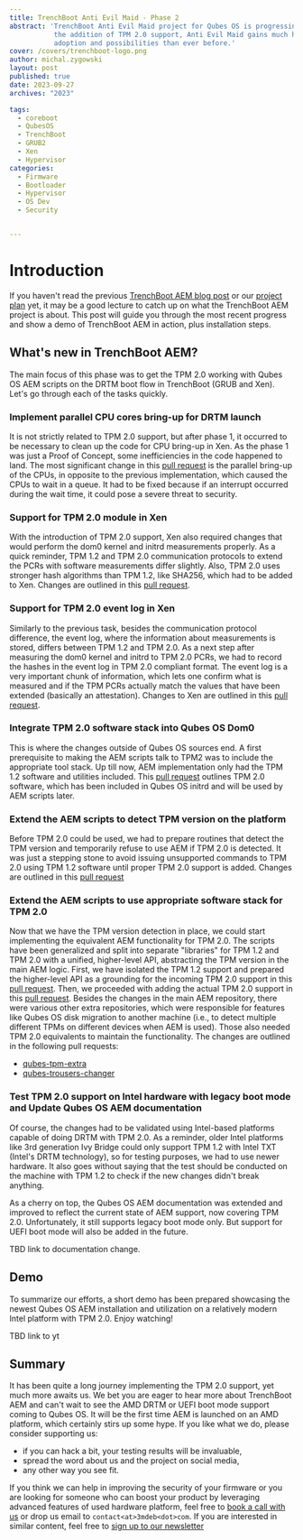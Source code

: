 ```yaml
---
title: TrenchBoot Anti Evil Maid - Phase 2
abstract: 'TrenchBoot Anti Evil Maid project for Qubes OS is progressing. With
           the addition of TPM 2.0 support, Anti Evil Maid gains much higher
           adoption and possibilities than ever before.'
cover: /covers/trenchboot-logo.png
author: michal.zygowski
layout: post
published: true
date: 2023-09-27
archives: "2023"

tags:
  - coreboot
  - QubesOS
  - TrenchBoot
  - GRUB2
  - Xen
  - Hypervisor
categories:
  - Firmware
  - Bootloader
  - Hypervisor
  - OS Dev
  - Security


---
```


# Introduction

If you haven't read the previous [TrenchBoot AEM blog
post](https://blog.3mdeb.com/2023/2023-01-31-trenchboot-aem-for-qubesos/) or
our [project plan](https://docs.dasharo.com/projects/trenchboot-aem-v2/) yet,
it may be a good lecture to catch up on what the TrenchBoot AEM project is
about. This post will guide you through the most recent progress and show a
demo of TrenchBoot AEM in action, plus installation steps.

## What's new in TrenchBoot AEM?

The main focus of this phase was to get the TPM 2.0 working with Qubes OS AEM
scripts on the DRTM boot flow in TrenchBoot (GRUB and Xen). Let's go through
each of the tasks quickly.

### Implement parallel CPU cores bring-up for DRTM launch

It is not strictly related to TPM 2.0 support, but after phase 1, it occurred
to be necessary to clean up the code for CPU bring-up in Xen. As the phase 1
was just a Proof of Concept, some inefficiencies in the code happened to land.
The most significant change in this [pull
request](https://github.com/TrenchBoot/xen/pull/1/files) is the parallel
bring-up of the CPUs, in opposite to the previous implementation, which caused
the CPUs to wait in a queue. It had to be fixed because if an interrupt
occurred during the wait time, it could pose a severe threat to security.

### Support for TPM 2.0 module in Xen

With the introduction of TPM 2.0 support, Xen also required changes that would
perform the dom0 kernel and initrd measurements properly. As a quick reminder,
TPM 1.2 and TPM 2.0 communication protocols to extend the PCRs with software
measurements differ slightly. Also, TPM 2.0 uses stronger hash algorithms than
TPM 1.2, like SHA256, which had to be added to Xen. Changes are outlined in
this [pull request](https://github.com/TrenchBoot/xen/pull/3/files).

### Support for TPM 2.0 event log in Xen

Similarly to the previous task, besides the communication protocol difference,
the event log, where the information about measurements is stored, differs
between TPM 1.2 and TPM 2.0. As a next step after measuring the dom0 kernel
and initrd to TPM 2.0 PCRs, we had to record the hashes in the event log in
TPM 2.0 compliant format. The event log is a very important chunk of
information, which lets one confirm what is measured and if the TPM PCRs
actually match the values that have been extended (basically an attestation).
Changes to Xen are outlined in this [pull
request](https://github.com/TrenchBoot/xen/pull/4/files).

### Integrate TPM 2.0 software stack into Qubes OS Dom0

This is where the changes outside of Qubes OS sources end. A first
prerequisite to making the AEM scripts talk to TPM2 was to include the
appropriate tool stack. Up till now, AEM implementation only had the TPM 1.2
software and utilities included. This [pull
request](https://github.com/QubesOS/qubes-antievilmaid/pull/46/files) outlines
TPM 2.0 software, which has been included in Qubes OS initrd and will be used
by AEM scripts later.

### Extend the AEM scripts to detect TPM version on the platform

Before TPM 2.0 could be used, we had to prepare routines that detect the TPM
version and temporarily refuse to use AEM if TPM 2.0 is detected. It was just
a stepping stone to avoid issuing unsupported commands to TPM 2.0 using TPM
1.2 software until proper TPM 2.0 support is added. Changes are outlined in
this [pull
request](https://github.com/QubesOS/qubes-antievilmaid/pull/45/files)

### Extend the AEM scripts to use appropriate software stack for TPM 2.0

Now that we have the TPM version detection in place, we could start
implementing the equivalent AEM functionality for TPM 2.0. The scripts have
been generalized and split into separate "libraries" for TPM 1.2 and TPM 2.0
with a unified, higher-level API, abstracting the TPM version in the main AEM
logic. First, we have isolated the TPM 1.2 support and prepared the
higher-level API as a grounding for the incoming TPM 2.0 support in this [pull
request](https://github.com/QubesOS/qubes-antievilmaid/pull/47/files). Then,
we proceeded with adding the actual TPM 2.0 support in this [pull
request](https://github.com/QubesOS/qubes-antievilmaid/pull/42/files). Besides
the changes in the main AEM repository, there were various other extra
repositories, which were responsible for features like Qubes OS disk migration
to another machine (i.e., to detect multiple different TPMs on different
devices when AEM is used). Those also needed TPM 2.0 equivalents to maintain
the functionality. The changes are outlined in the following pull requests:

* [qubes-tpm-extra](https://github.com/QubesOS/qubes-tpm-extra/pull/7/files)
* [qubes-trousers-changer](https://github.com/QubesOS/qubes-trousers-changer/pull/6/files)

### Test TPM 2.0 support on Intel hardware with legacy boot mode and Update Qubes OS AEM documentation

Of course, the changes had to be validated using Intel-based platforms capable
of doing DRTM with TPM 2.0. As a reminder, older Intel platforms like 3rd
generation Ivy Bridge could only support TPM 1.2 with Intel TXT (Intel's DRTM
technology), so for testing purposes, we had to use newer hardware. It also
goes without saying that the test should be conducted on the machine with TPM
1.2 to check if the new changes didn't break anything.

As a cherry on top, the Qubes OS AEM documentation was extended and improved
to reflect the current state of AEM support, now covering TPM 2.0.
Unfortunately, it still supports legacy boot mode only. But support for UEFI
boot mode will also be added in the future.

TBD link to documentation change.

## Demo

To summarize our efforts, a short demo has been prepared showcasing the newest
Qubes OS AEM installation and utilization on a relatively modern Intel
platform with TPM 2.0. Enjoy watching!

TBD link to yt

## Summary

It has been quite a long journey implementing the TPM 2.0 support, yet much
more awaits us. We bet you are eager to hear more about TrenchBoot AEM and
can't wait to see the AMD DRTM or UEFI boot mode support coming to Qubes OS.
It will be the first time AEM is launched on an AMD platform, which certainly
stirs up some hype. If you like what we do, please consider supporting us:

* if you can hack a bit, your testing results will be invaluable,
* spread the word about us and the project on social media,
* any other way you see fit.

If you think we can help in improving the security of your firmware or you are
looking for someone who can boost your product by leveraging advanced features
of used hardware platform, feel free to
[book a call with us](https://calendly.com/3mdeb/consulting-remote-meeting) or
drop us email to `contact<at>3mdeb<dot>com`. If you are interested in similar
content, feel free to
[sign up to our newsletter](https://newsletter.3mdeb.com/subscription/PW6XnCeK6)

